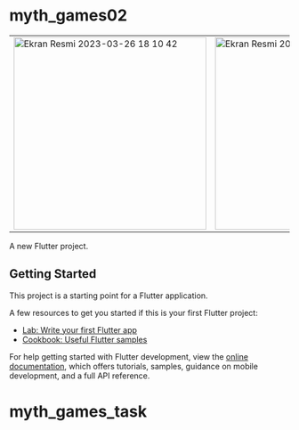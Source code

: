 # myth_games02

<table>
  <tr>
    <td><img width="346" alt="Ekran Resmi 2023-03-26 18 10 42"src="https://user-images.githubusercontent.com/30385980/227785497-fa94ca48-017d-4f6b-8ac5-4ae83cf766bc.png"></td>
    <td><img width="346" alt="Ekran Resmi 2023-03-26 18 14 02" src="https://user-images.githubusercontent.com/30385980/227785419-796affcc-f450-4fc9-8b0b-434c4726e505.png"></td>
  </tr>
</table>


A new Flutter project.

## Getting Started

This project is a starting point for a Flutter application.

A few resources to get you started if this is your first Flutter project:

- [Lab: Write your first Flutter app](https://docs.flutter.dev/get-started/codelab)
- [Cookbook: Useful Flutter samples](https://docs.flutter.dev/cookbook)

For help getting started with Flutter development, view the
[online documentation](https://docs.flutter.dev/), which offers tutorials,
samples, guidance on mobile development, and a full API reference.
# myth_games_task
